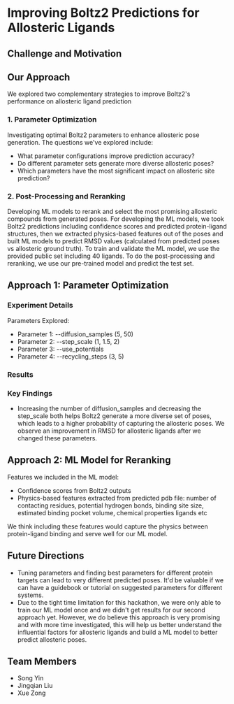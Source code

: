 # Improving Boltz2 Predictions for Allosteric Ligands

## Challenge and Motivation

## Our Approach
We explored two complementary strategies to improve Boltz2's performance on allosteric ligand prediction

### 1. Parameter Optimization

Investigating optimal Boltz2 parameters to enhance allosteric pose generation. The questions we've explored include:

- What parameter configurations improve prediction accuracy?
- Do different parameter sets generate more diverse allosteric poses?
- Which parameters have the most significant impact on allosteric site prediction?

### 2. Post-Processing and Reranking
Developing ML models to rerank and select the most promising allosteric compounds from generated poses. For developing the ML models, we took Boltz2 predictions including confidence scores and predicted protein-ligand structures,
then we extracted physics-based features out of the poses and built ML models to predict RMSD values (calculated from predicted poses vs allosteric ground truth).
To train and validate the ML model, we use the provided public set including 40 ligands. To do the post-processing and reranking, we use our pre-trained model and predict the test set.


## Approach 1: Parameter Optimization

### Experiment Details

Parameters Explored:
- Parameter 1: --diffusion_samples (5, 50)
- Parameter 2: --step_scale (1, 1.5, 2)
- Parameter 3: --use_potentials
- Parameter 4: --recycling_steps (3, 5)

### Results

### Key Findings
- Increasing the number of diffusion_samples and decreasing the step_scale both helps Boltz2 generate a more diverse set of poses, which leads to a higher probability of capturing the allosteric poses. We observe an improvement in RMSD for allosteric ligands after we changed these parameters.

## Approach 2: ML Model for Reranking

Features we included in the ML model:
- Confidence scores from Boltz2 outputs
- Physics-based features extracted from predicted pdb file: number of contacting residues, potential hydrogen bonds, binding site size, estimated binding pocket volume, chemical properties ligands etc

We think including these features would capture the physics between protein-ligand binding and serve well for our ML model.


## Future Directions
- Tuning parameters and finding best parameters for different protein targets can lead to very different predicted poses. It'd be valuable if we can have a guidebook or tutorial on suggested parameters for different systems.
- Due to the tight time limitation for this hackathon, we were only able to train our ML model once and we didn't get results for our second approach yet. However, we do believe this approach is very promising and with more time investigated, this will help us better understand the influential factors for allosteric ligands and build a ML model to better predict allosteric poses.


## Team Members
- Song Yin
- Jingqian Liu
- Xue Zong
